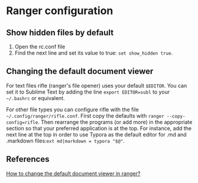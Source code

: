 # Ranger configuration

## Show hidden files by default

1. Open the rc.conf file
2. Find the next line and set its value to true: `set show_hidden true`.

## Changing the default document viewer

For text files rifle (ranger's file opener) uses your default `$EDITOR`. You can set it to Sublime Text by adding the line `export EDITOR=subl` to your `~/.bashrc` or equivalent.

For other file types you can configure rifle with the file `~/.config/ranger/rifle.conf`. First copy the defaults with `ranger --copy-config=rifle`. Then rearrange the programs (or add more) in the appropriate section so that your preferred application is at the top. For instance, add the next line at the top in order to use Typora as the default editor for .md and .markdown files:`ext md|markdown = typora "$@"`.

## References

[How to change the default document viewer in ranger?](https://superuser.com/questions/1234893/how-to-change-the-default-document-viewer-in-ranger)